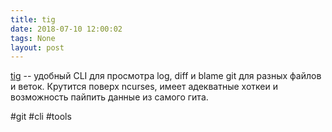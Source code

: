 ```yaml
---
title: tig
date: 2018-07-10 12:00:02
tags: None
layout: post
---
```


[tig](https://github.com/jonas/tig) -- удобный CLI для просмотра log, diff и blame git для разных файлов и веток. Крутится поверх ncurses, имеет адекватные хоткеи и возможность пайпить данные из самого гита.

#git #cli #tools
